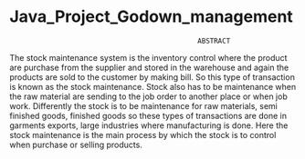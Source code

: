 # Java_Project_Godown_management

                                                  ABSTRACT
The stock maintenance system is the inventory control where the product are purchase from the supplier and stored 
in the warehouse and again the products are sold to the customer by making bill. So this type of transaction is 
known as the stock maintenance.  Stock also has to be maintenance when the raw material are sending to the job order 
to another place or when job work. Differently the stock is to be maintenance for raw materials, semi finished goods, 
finished goods so these types of transactions are done in garments exports, large industries where manufacturing is done. 
Here the stock maintenance is the main process by which the stock is to control when purchase or selling products. 
